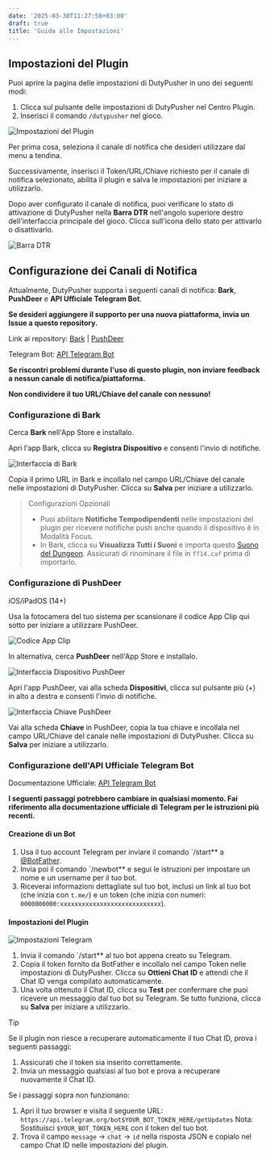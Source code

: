 ```yaml
---
date: '2025-03-30T11:27:58+03:00'
draft: true
title: 'Guida alle Impostazioni'
---
```


## Impostazioni del Plugin

Puoi aprire la pagina delle impostazioni di DutyPusher in uno dei seguenti modi:

1. Clicca sul pulsante delle impostazioni di DutyPusher nel Centro Plugin.
2. Inserisci il comando `/dutypusher` nel gioco.

![Impostazioni del Plugin](https://github.com/MorCherlf/FFXIVDutyPusher/blob/master/Resources/img/settings-it.png?raw=true)

Per prima cosa, seleziona il canale di notifica che desideri utilizzare dal menu a tendina.

Successivamente, inserisci il Token/URL/Chiave richiesto per il canale di notifica selezionato, abilita il plugin e salva le impostazioni per iniziare a utilizzarlo.

Dopo aver configurato il canale di notifica, puoi verificare lo stato di attivazione di DutyPusher nella **Barra DTR** nell'angolo superiore destro dell'interfaccia principale del gioco. Clicca sull'icona dello stato per attivarlo o disattivarlo.

![Barra DTR](https://github.com/MorCherlf/FFXIVDutyPusher/blob/master/Resources/img/dtrbar-it.png?raw=true)

## Configurazione dei Canali di Notifica

Attualmente, DutyPusher supporta i seguenti canali di notifica: **Bark**, **PushDeer** e **API Ufficiale Telegram Bot**.

**Se desideri aggiungere il supporto per una nuova piattaforma, invia un Issue a questo repository.**

Link ai repository: [Bark](https://github.com/Finb/Bark) | [PushDeer](https://github.com/easychen/pushdeer)

Telegram Bot: [API Telegram Bot](https://core.telegram.org/bots/api)

**Se riscontri problemi durante l'uso di questo plugin, non inviare feedback a nessun canale di notifica/piattaforma.**

**Non condividere il tuo URL/Chiave del canale con nessuno!**

### Configurazione di Bark

Cerca **Bark** nell'App Store e installalo.

Apri l'app Bark, clicca su **Registra Dispositivo** e consenti l'invio di notifiche.

![Interfaccia di Bark](https://github.com/MorCherlf/FFXIVDutyPusher/blob/master/Resources/img/bark-en.jpg?raw=true)

Copia il primo URL in Bark e incollalo nel campo URL/Chiave del canale nelle impostazioni di DutyPusher. Clicca su **Salva** per iniziare a utilizzarlo.

> Configurazioni Opzionali
>
> - Puoi abilitare **Notifiche Tempodipendenti** nelle impostazioni del plugin per ricevere notifiche push anche quando il dispositivo è in Modalità Focus.
> - In Bark, clicca su **Visualizza Tutti i Suoni** e importa questo [Suono del Dungeon](https://github.com/MorCherlf/FFXIVDutyPusher/raw/master/Resources/ff14.caf). Assicurati di rinominare il file in `ff14.caf` prima di importarlo.

### Configurazione di PushDeer

iOS/iPadOS (14+)

Usa la fotocamera del tuo sistema per scansionare il codice App Clip qui sotto per iniziare a utilizzare PushDeer.

![Codice App Clip](https://github.com/easychen/pushdeer/raw/main/doc/image/clipcode.png)

In alternativa, cerca **PushDeer** nell'App Store e installalo.

![Interfaccia Dispositivo PushDeer](https://github.com/MorCherlf/FFXIVDutyPusher/blob/master/Resources/img/pushdeer-device-en.png?raw=true)

Apri l'app PushDeer, vai alla scheda **Dispositivi**, clicca sul pulsante più (+) in alto a destra e consenti l'invio di notifiche.

![Interfaccia Chiave PushDeer](https://github.com/MorCherlf/FFXIVDutyPusher/blob/master/Resources/img/pushdeer-key-en.jpg?raw=true)

Vai alla scheda **Chiave** in PushDeer, copia la tua chiave e incollala nel campo URL/Chiave del canale nelle impostazioni di DutyPusher. Clicca su **Salva** per iniziare a utilizzarlo.

### Configurazione dell'API Ufficiale Telegram Bot

Documentazione Ufficiale: [API Telegram Bot](https://core.telegram.org/bots#how-do-i-create-a-bot)

**I seguenti passaggi potrebbero cambiare in qualsiasi momento. Fai riferimento alla documentazione ufficiale di Telegram per le istruzioni più recenti.**

#### Creazione di un Bot

1. Usa il tuo account Telegram per inviare il comando `/start** a [@BotFather](https://t.me/botfather).
2. Invia poi il comando `/newbot** e segui le istruzioni per impostare un nome e un username per il tuo bot.
3. Riceverai informazioni dettagliate sul tuo bot, inclusi un link al tuo bot (che inizia con `t.me/`) e un token (che inizia con numeri: `0000000000:xxxxxxxxxxxxxxxxxxxxxxxxxxxx`).

#### Impostazioni del Plugin

![Impostazioni Telegram](https://github.com/MorCherlf/FFXIVDutyPusher/blob/master/Resources/img/settings-it-telegram.png?raw=true)

1. Invia il comando `/start** al tuo bot appena creato su Telegram.
2. Copia il token fornito da BotFather e incollalo nel campo Token nelle impostazioni di DutyPusher. Clicca su **Ottieni Chat ID** e attendi che il Chat ID venga compilato automaticamente.
3. Una volta ottenuto il Chat ID, clicca su **Test** per confermare che puoi ricevere un messaggio dal tuo bot su Telegram. Se tutto funziona, clicca su **Salva** per iniziare a utilizzarlo.

> [!TIP]
>
> Se il plugin non riesce a recuperare automaticamente il tuo Chat ID, prova i seguenti passaggi:
>
> 1. Assicurati che il token sia inserito correttamente.
> 2. Invia un messaggio qualsiasi al tuo bot e prova a recuperare nuovamente il Chat ID.
>
> Se i passaggi sopra non funzionano:
>
> 1. Apri il tuo browser e visita il seguente URL:
>    `https://api.telegram.org/bot$YOUR_BOT_TOKEN_HERE/getUpdates`
>    Nota: Sostituisci `$YOUR_BOT_TOKEN_HERE` con il token del tuo bot.
> 2. Trova il campo `message` -> `chat` -> `id` nella risposta JSON e copialo nel campo Chat ID nelle impostazioni del plugin.